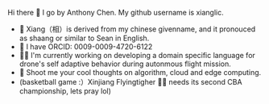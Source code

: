 Hi there 👋 I go by Anthony Chen. My github username is xianglic.  
* 🙂 Xiang（相）is derived from my chinese givenname, and it pronouced as shaang or similar to Sean in English.  
* 🌱 I have ORCID: 0009-0009-4720-6122  
* 👨‍💻 I'm currently working on developing a domain specific language for drone's self adaptive behavior during autonmous flight mission.  
* 💬 Shoot me your cool thoughts on algorithm, cloud and edge computing.
* (basketball game :）Xinjiang Flyingtigher 🐯🏀 needs its second CBA championship, lets pray lol)  
